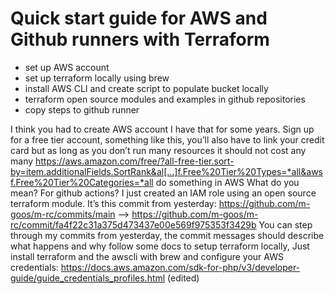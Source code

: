 # Quick start guide for AWS and Github runners with Terraform

- set up AWS account
- set up terraform locally using brew
- install AWS CLI and create script to populate bucket locally
- terraform open source modules and examples in github repositories
- copy steps to github runner

I think you had to create AWS account
I have that for some years. Sign up for a free tier account, something like this, you’ll also have to link your credit card but as long as you don’t run many resources it should not cost any many
https://aws.amazon.com/free/?all-free-tier.sort-by=item.additionalFields.SortRank&al[…]f.Free%20Tier%20Types=*all&awsf.Free%20Tier%20Categories=*all
do something in AWS
What do you mean? For github actions? I just created an IAM role using an open source terraform module.
It’s this commit from yesterday: https://github.com/m-goos/m-rc/commits/main --> https://github.com/m-goos/m-rc/commit/fa4f22c31a375d473437e00e569f975353f3429b
You can step through my commits from yesterday, the commit messages should describe what happens and why
follow some docs to setup terraform locally,
Just install terraform and the awscli with brew and configure your AWS credentials: https://docs.aws.amazon.com/sdk-for-php/v3/developer-guide/guide_credentials_profiles.html (edited)
